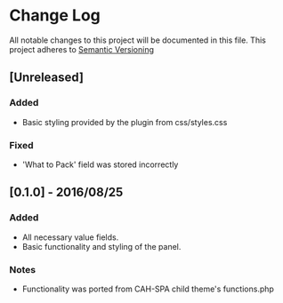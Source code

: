 # Change Log
All notable changes to this project will be documented in this file.
This project adheres to [Semantic Versioning](http://semver.org/)


## [Unreleased]
### Added
- Basic styling provided by the plugin from css/styles.css

### Fixed
- 'What to Pack' field was stored incorrectly


## [0.1.0] - 2016/08/25
### Added
- All necessary value fields.
- Basic functionality and styling of the panel.

### Notes
- Functionality was ported from CAH-SPA child theme's functions.php






